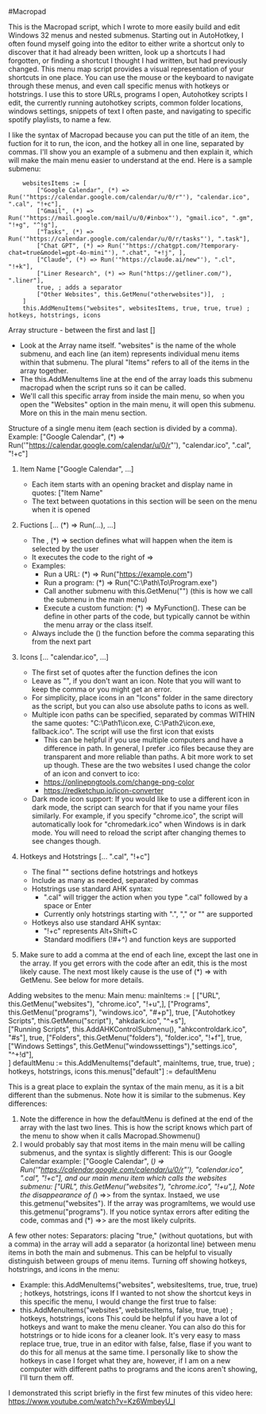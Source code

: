 #Macropad

This is the Macropad script, which I wrote to more easily build and edit Windows 32 menus and nested submenus. Starting out in AutoHotkey, I often found myself going into the editor to either write a shortcut only to discover that it had already been written, look up a shortcuts I had forgotten, or finding a shortcut I thought I had written, but had previously changed. This menu map script provides a visual representation of your shortcuts in one place. You can use the mouse or the keyboard to navigate through these menus, and even call specific menus with hotkeys or hotstrings. I use this to store URLs, programs I open, Autohotkey scripts I edit, the currently running autohotkey scripts, common folder locations, windows settings, snippets of text I often paste, and navigating to specific spotify playlists, to name a few. 


I like the syntax of Macropad because you can put the title of an item, the fuction for it to run, the icon, and the hotkey all in one line, separated by commas. I'll show you an example of a submenu and then explain it, which will make the main menu easier to understand at the end. Here is a sample submenu:

        websitesItems := [
            ["Google Calendar", (*) => Run('"https://calendar.google.com/calendar/u/0/r"'), "calendar.ico", ".cal", "!+c"],
            ["Gmail", (*) => Run('"https://mail.google.com/mail/u/0/#inbox"'), "gmail.ico", ".gm", "!+g", "^!g"],
            ["Tasks", (*) => Run('"https://calendar.google.com/calendar/u/0/r/tasks"'), ".task"],
            ["Chat GPT", (*) => Run('"https://chatgpt.com/?temporary-chat=true&model=gpt-4o-mini"'), ".chat", "+!j", ],
            ["Claude", (*) => Run('"https://claude.ai/new"'), ".cl", "!+k"], 
            ["Liner Research", (*) => Run("https://getliner.com/"), ".liner"],
            true, ; adds a separator
     	    ["Other Websites", this.GetMenu("otherwebsites")],  ; 
        ]
        this.AddMenuItems("websites", websitesItems, true, true, true) ; hotkeys, hotstrings, icons

Array structure - between the first and last []
- Look at the Array name itself. "websites" is the name of the whole submenu, and each line (an item) represents 
  individual menu items within that submenu. The plural "Items" refers to all of the items in the array together.
- The this.AddMenuItems line at the end of the array loads this submenu macropad when the script runs so it can be called.
- We'll call this specific array from inside the main menu, so when you open the "Websites" option in the main menu, it will open this submenu. More on this in the main menu section.

Structure of a single menu item (each section is divided by a comma). Example:
["Google Calendar", (*) => Run('"https://calendar.google.com/calendar/u/0/r"'), "calendar.ico", ".cal", "!+c"]

1. Item Name ["Google Calendar", ...]
   - Each item starts with an opening bracket and display name in quotes: ["Item Name"
   - The text between quotations in this section will be seen on the menu when it is opened

2. Fuctions [... (*) => Run(...), ...]
   - The , (*) => section defines what will happen when the item is selected by the user
   - It executes the code to the right of =>
   - Examples:
     - Run a URL: (*) => Run("https://example.com")
     - Run a program: (*) => Run("C:\Path\To\Program.exe")
     - Call another submenu with this.GetMenu("") (this is how we call the submenu in the main menu)
     - Execute a custom function: (*) => MyFunction(). These can be define in other parts of the code, but typically cannot be within the menu array or the class itself.
   - Always include the () the function before the comma separating this from the next part

3. Icons [... "calendar.ico", ...]
   - The first set of quotes after the function defines the icon
   - Leave as "", if you don't want an icon. Note that you will want to keep the comma or you might get an error. 
   - For simplicity, place icons in an "Icons" folder in the same directory as the script, but you can also use absolute paths to icons as well.
   - Multiple icon paths can be specified, separated by commas WITHIN the same quotes:
     "C:\Path1\icon.exe, C:\Path2\icon.exe, fallback.ico". The script will use the first icon that exists
     - This can be helpful if you use multiple computers and have a difference in path. In general, I prefer .ico files because they are transparent and more reliable than paths. A bit more work to set up though.
     These are the two websites I used change the color of an icon and convert to ico:
     - https://onlinepngtools.com/change-png-color
     - https://redketchup.io/icon-converter
   - Dark mode icon support: If you would like to use a different icon in dark mode, the script can search for that if you name your files similarly. For example, if you specify "chrome.ico", the script will automatically look for "chromedark.ico" when Windows is in dark mode. You will need to reload the script after changing themes to see changes though.

4. Hotkeys and Hotstrings [... ".cal", "!+c"]
   - The final "" sections define hotstrings and hotkeys
   - Include as many as needed, separated by commas
   - Hotstrings use standard AHK syntax:
     - ".cal" will trigger the action when you type ".cal" followed by a space or Enter
     - Currently only hotstrings starting with ".", "," or "\" are supported
   - Hotkeys also use standard AHK syntax:
     - "!+c" represents Alt+Shift+C
     - Standard modifiers (!#+^) and function keys are supported

5. Make sure to add a comma at the end of each line, except the last one in the array. If you get errors with the code after an edit, this is the most likely cause. The next most likely cause is the use of (*) => with GetMenu. See below for more details. 

Adding websites to the menu:
Main menu:
        mainItems := [
        ["URL", this.GetMenu("websites"), "chrome.ico", "!+u",], 
        ["Programs", this.GetMenu("programs"), "windows.ico", "#+p"],
        true,
        ["Autohotkey Scripts", this.GetMenu("script"), "ahkdark.ico", "^+s"],  
        ["Running Scripts", this.AddAHKControlSubmenu(), "ahkcontroldark.ico", "#s"],
        true,
        ["Folders", this.GetMenu("folders"), "folder.ico", "!+f"],
        true,  
        ["Windows Settings", this.GetMenu("windowssettings"),"settings.ico", "^+!d"],         
        ]
        defaultMenu := this.AddMenuItems("default", mainItems, true, true, true) ; hotkeys, hotstrings, icons
        this.menus["default"] := defaultMenu

This is a great place to explain the syntax of the main menu, as it is a bit different than the submenus. Note how it is similar to the submenus.
Key differences:
1. Note the difference in how the defaultMenu is defined at the end of the array with the last two lines. This is how the script knows which part of the menu to show when it calls Macropad.Showmenu()
2. I would probably say that most items in the main menu will be calling submenus, and the syntax is slightly different:
This is our Google Calendar example:
["Google Calendar", (*) => Run('"https://calendar.google.com/calendar/u/0/r"'), "calendar.ico", ".cal", "!+c"],
and our main menu item which calls the websites submenu:
["URL", this.GetMenu("websites"), "chrome.ico", "!+u",], 
Note the disappearance of (*) =>> from the syntax. Instaed, we use this.getmenu("websites"). If the array was programItems, we would use this.getmenu("programs").
If you notice syntax errors after editing the code, commas and (*) =>> are the most likely culprits.

A few other notes:
Separators:
placing "true," (without quotations, but with a comma) in the array will add a separator (a horizontal line) between menu items in both the main and submenus. This can be helpful to visually distinguish between groups of menu items. 
Turning off showing hotkeys, hotstrings, and icons in the menu:
- Example: 
this.AddMenuItems("websites", websitesItems, true, true, true) ; hotkeys, hotstrings, icons 
If I wanted to not show the shortcut keys in this specific the menu, I would change the first true to false:
- this.AddMenuItems("websites", websitesItems, false, true, true) ; hotkeys, hotstrings, icons
This could be helpful if you have a lot of hotkeys and want to make the menu cleaner. You can also do this for hotstrings or to hide icons for a cleaner look. It's very easy to mass replace true, true, true in an editor with false, false, flase if you want to do this for all menus at the same time. I personally like to show the hotkeys in case I forget what they are, however, if I am on a new computer with different paths to programs and the icons aren't showing, I'll turn them off. 

 I demonstrated this script briefly in the first few minutes of this video here:
 https://www.youtube.com/watch?v=Kz6WmbeyU_I
